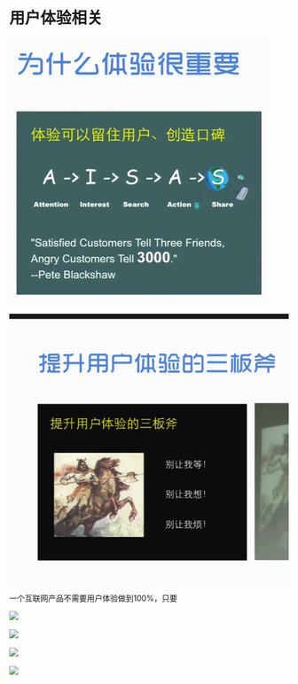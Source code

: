 # 用户体验相关

![](.gitbook/assets/ping-mu-kuai-zhao-20180813-xia-wu-1.31.00.png)

![](.gitbook/assets/ping-mu-kuai-zhao-20180813-xia-wu-1.37.03.png)

一个互联网产品不需要用户体验做到100%，只要

![](https://github.com/my19940202/my19940202.github.io/tree/b4df030f1c23f2fcd28adadb67a2d3ad8b08aa73/assets/屏幕快照%202018-08-13%20下午8.15.46.png)

![](https://github.com/my19940202/my19940202.github.io/tree/b4df030f1c23f2fcd28adadb67a2d3ad8b08aa73/assets/屏幕快照%202018-08-13%20下午8.16.15.png)

![](https://github.com/my19940202/my19940202.github.io/tree/b4df030f1c23f2fcd28adadb67a2d3ad8b08aa73/assets/屏幕快照%202018-08-13%20下午8.17.38.png)

![](https://github.com/my19940202/my19940202.github.io/tree/b4df030f1c23f2fcd28adadb67a2d3ad8b08aa73/assets/屏幕快照%202018-08-13%20下午8.17.55.png)

